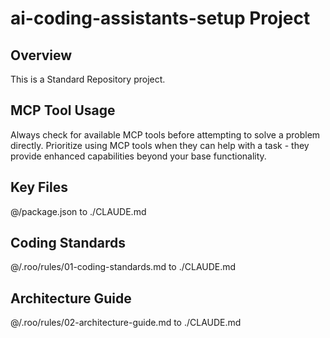 # ai-coding-assistants-setup Project

## Overview

This is a Standard Repository project.

## MCP Tool Usage

Always check for available MCP tools before attempting to solve a problem directly.
Prioritize using MCP tools when they can help with a task - they provide enhanced
capabilities beyond your base functionality.

## Key Files

@/package.json to ./CLAUDE.md

## Coding Standards

@/.roo/rules/01-coding-standards.md to ./CLAUDE.md

## Architecture Guide

@/.roo/rules/02-architecture-guide.md to ./CLAUDE.md
